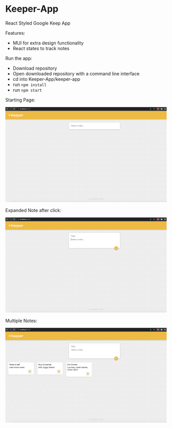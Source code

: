 # Keeper-App
 
React Styled Google Keep App

Features:
- MUI for extra design functionality
- React states to track notes

Run the app:
- Download repository
- Open downloaded repository with a command line interface
- cd into Keeper-App/keeper-app
- run `npm install`
- run `npm start`

Starting Page:

![alt text](https://github.com/J0K3Rn/Keeper-App/blob/main/screenshots/starting_page.png?raw=true) 

Expanded Note after click:

![alt text](https://github.com/J0K3Rn/Keeper-App/blob/main/screenshots/expanded_note.png?raw=true) 

Multiple Notes:

![alt text](https://github.com/J0K3Rn/Keeper-App/blob/main/screenshots/notes_example.png?raw=true) 